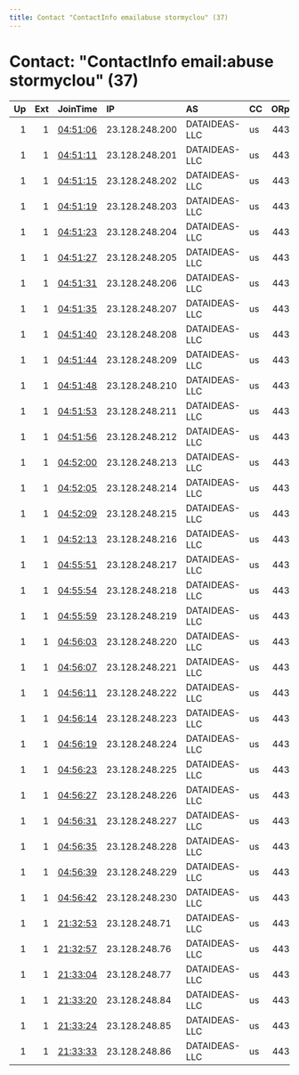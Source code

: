 ```yaml
---
title: Contact "ContactInfo emailabuse stormyclou" (37)
---
```


# Contact: "ContactInfo email:abuse stormyclou" (37)

|   Up |   Ext | JoinTime                                                                                              | IP             | AS            | CC   |   ORp |   Dirp | OS    | Version   | Nickname    |   eFamMembers |
|-----:|------:|:------------------------------------------------------------------------------------------------------|:---------------|:--------------|:-----|------:|-------:|:------|:----------|:------------|--------------:|
|    1 |     1 | [04:51:06](https://nusenu.github.io/OrNetStats/w/relay/2C1B5355D17339318B2B6D12EA85DF3DA887EC82.html) | 23.128.248.200 | DATAIDEAS-LLC | us   |   443 |      0 | Linux | 0.4.7.8   | DataIdeas   |           109 |
|    1 |     1 | [04:51:11](https://nusenu.github.io/OrNetStats/w/relay/790DE60E442B2AFE1778E6478835E858AF9A61C6.html) | 23.128.248.201 | DATAIDEAS-LLC | us   |   443 |      0 | Linux | 0.4.7.8   | DataIdeas   |           109 |
|    1 |     1 | [04:51:15](https://nusenu.github.io/OrNetStats/w/relay/7993D3278BF8FD760B30CA86993AE7F8815E42B9.html) | 23.128.248.202 | DATAIDEAS-LLC | us   |   443 |      0 | Linux | 0.4.7.8   | DataIdeas   |           109 |
|    1 |     1 | [04:51:19](https://nusenu.github.io/OrNetStats/w/relay/6CA51BAB94849B9B93A5D0337231B408B4B53677.html) | 23.128.248.203 | DATAIDEAS-LLC | us   |   443 |      0 | Linux | 0.4.7.8   | DataIdeas   |           109 |
|    1 |     1 | [04:51:23](https://nusenu.github.io/OrNetStats/w/relay/BA10ED2DD079ADF3EE7ED516ADE1AAB08F380F72.html) | 23.128.248.204 | DATAIDEAS-LLC | us   |   443 |      0 | Linux | 0.4.7.8   | DataIdeas   |           109 |
|    1 |     1 | [04:51:27](https://nusenu.github.io/OrNetStats/w/relay/32929AE417301330ED76812681E2835D2854CB4B.html) | 23.128.248.205 | DATAIDEAS-LLC | us   |   443 |      0 | Linux | 0.4.7.8   | DataIdeas   |           109 |
|    1 |     1 | [04:51:31](https://nusenu.github.io/OrNetStats/w/relay/F19D98419C87E36A0B307B85559238DC46C56316.html) | 23.128.248.206 | DATAIDEAS-LLC | us   |   443 |      0 | Linux | 0.4.7.8   | DataIdeas   |           109 |
|    1 |     1 | [04:51:35](https://nusenu.github.io/OrNetStats/w/relay/DE27998C451749BAFF70350BFE2B456A9A51C6CF.html) | 23.128.248.207 | DATAIDEAS-LLC | us   |   443 |      0 | Linux | 0.4.7.8   | DataIdeas   |           109 |
|    1 |     1 | [04:51:40](https://nusenu.github.io/OrNetStats/w/relay/7129150E7FC82ED926DAC66C1DDEA51C431A0546.html) | 23.128.248.208 | DATAIDEAS-LLC | us   |   443 |      0 | Linux | 0.4.7.8   | DataIdeas   |           109 |
|    1 |     1 | [04:51:44](https://nusenu.github.io/OrNetStats/w/relay/36B215B78269CC48630BFDA29C32D122FD264F59.html) | 23.128.248.209 | DATAIDEAS-LLC | us   |   443 |      0 | Linux | 0.4.7.8   | DataIdeas   |           109 |
|    1 |     1 | [04:51:48](https://nusenu.github.io/OrNetStats/w/relay/F76BEB8A4AC41BF83641E398802FE1ADA6D25310.html) | 23.128.248.210 | DATAIDEAS-LLC | us   |   443 |      0 | Linux | 0.4.7.8   | DataIdeas   |           109 |
|    1 |     1 | [04:51:53](https://nusenu.github.io/OrNetStats/w/relay/6827E2773B8EB4B7860B7775A90BA9D58D47A3FA.html) | 23.128.248.211 | DATAIDEAS-LLC | us   |   443 |      0 | Linux | 0.4.7.8   | DataIdeas   |           109 |
|    1 |     1 | [04:51:56](https://nusenu.github.io/OrNetStats/w/relay/F6FC059A5D1CA05CDBB824E854468C3FAB1E6F05.html) | 23.128.248.212 | DATAIDEAS-LLC | us   |   443 |      0 | Linux | 0.4.7.8   | DataIdeas   |           109 |
|    1 |     1 | [04:52:00](https://nusenu.github.io/OrNetStats/w/relay/E987BDD1AA46DD42FABD8574FAD65A0F835EC30A.html) | 23.128.248.213 | DATAIDEAS-LLC | us   |   443 |      0 | Linux | 0.4.7.8   | DataIdeas   |           109 |
|    1 |     1 | [04:52:05](https://nusenu.github.io/OrNetStats/w/relay/8B9ED525E7D9D2826E161CA7B44D21B169B9E11C.html) | 23.128.248.214 | DATAIDEAS-LLC | us   |   443 |      0 | Linux | 0.4.7.8   | DataIdeas   |           109 |
|    1 |     1 | [04:52:09](https://nusenu.github.io/OrNetStats/w/relay/62229827FE1613003C0A2A8763D81C0B170FFAD9.html) | 23.128.248.215 | DATAIDEAS-LLC | us   |   443 |      0 | Linux | 0.4.7.8   | DataIdeas   |           109 |
|    1 |     1 | [04:52:13](https://nusenu.github.io/OrNetStats/w/relay/A752B83AC8874575F3EAAAE7ACECD01A9E5E6ED7.html) | 23.128.248.216 | DATAIDEAS-LLC | us   |   443 |      0 | Linux | 0.4.7.8   | DataIdeas   |           109 |
|    1 |     1 | [04:55:51](https://nusenu.github.io/OrNetStats/w/relay/8CFB16AF001A2A77E409EF051C0431D0524295E1.html) | 23.128.248.217 | DATAIDEAS-LLC | us   |   443 |      0 | Linux | 0.4.7.8   | DataIdeas   |           109 |
|    1 |     1 | [04:55:54](https://nusenu.github.io/OrNetStats/w/relay/6057CEEB73847D286EF92AEED293EF0CD0DE25CC.html) | 23.128.248.218 | DATAIDEAS-LLC | us   |   443 |      0 | Linux | 0.4.7.8   | DataIdeas   |           109 |
|    1 |     1 | [04:55:59](https://nusenu.github.io/OrNetStats/w/relay/C5B045D6FCA7D6C49CE53397590CDBC373978FC2.html) | 23.128.248.219 | DATAIDEAS-LLC | us   |   443 |      0 | Linux | 0.4.7.8   | DataIdeas   |           109 |
|    1 |     1 | [04:56:03](https://nusenu.github.io/OrNetStats/w/relay/96EB238F3B93775494BA2DCA2E32682EBF3C9983.html) | 23.128.248.220 | DATAIDEAS-LLC | us   |   443 |      0 | Linux | 0.4.7.8   | DataIdeas   |           109 |
|    1 |     1 | [04:56:07](https://nusenu.github.io/OrNetStats/w/relay/4630E4A7D08ABE611DAE5FE5A14411CB66E6EBD1.html) | 23.128.248.221 | DATAIDEAS-LLC | us   |   443 |      0 | Linux | 0.4.7.8   | DataIdeas   |           109 |
|    1 |     1 | [04:56:11](https://nusenu.github.io/OrNetStats/w/relay/E85D80465FAE8D291AB892292F3EA0D6FB082351.html) | 23.128.248.222 | DATAIDEAS-LLC | us   |   443 |      0 | Linux | 0.4.7.8   | DataIdeas   |           109 |
|    1 |     1 | [04:56:14](https://nusenu.github.io/OrNetStats/w/relay/02904C9AE8AC8EEB919F7D5C5EFE08B40363CB3A.html) | 23.128.248.223 | DATAIDEAS-LLC | us   |   443 |      0 | Linux | 0.4.7.8   | DataIdeas   |           109 |
|    1 |     1 | [04:56:19](https://nusenu.github.io/OrNetStats/w/relay/42C514A179DC899E995194C5E170B928794F2A3F.html) | 23.128.248.224 | DATAIDEAS-LLC | us   |   443 |      0 | Linux | 0.4.7.8   | DataIdeas   |           109 |
|    1 |     1 | [04:56:23](https://nusenu.github.io/OrNetStats/w/relay/E47C3471668EA7F174C3B293796544A917E0DCFC.html) | 23.128.248.225 | DATAIDEAS-LLC | us   |   443 |      0 | Linux | 0.4.7.8   | DataIdeas   |           109 |
|    1 |     1 | [04:56:27](https://nusenu.github.io/OrNetStats/w/relay/F84769EE2D97B5380792AD20E7DD838DD5BAFF49.html) | 23.128.248.226 | DATAIDEAS-LLC | us   |   443 |      0 | Linux | 0.4.7.8   | DataIdeas   |           109 |
|    1 |     1 | [04:56:31](https://nusenu.github.io/OrNetStats/w/relay/6610DC1AF7F4618F5BAFBCDCA8702772B2411B77.html) | 23.128.248.227 | DATAIDEAS-LLC | us   |   443 |      0 | Linux | 0.4.7.8   | DataIdeas   |           109 |
|    1 |     1 | [04:56:35](https://nusenu.github.io/OrNetStats/w/relay/97940B9426464C24BCAB7079711C2A965800E4EC.html) | 23.128.248.228 | DATAIDEAS-LLC | us   |   443 |      0 | Linux | 0.4.7.8   | DataIdeas   |           109 |
|    1 |     1 | [04:56:39](https://nusenu.github.io/OrNetStats/w/relay/894A6D5CB77A8CE771AA467ADCB11B44CDC10EEB.html) | 23.128.248.229 | DATAIDEAS-LLC | us   |   443 |      0 | Linux | 0.4.7.8   | DataIdeas   |           109 |
|    1 |     1 | [04:56:42](https://nusenu.github.io/OrNetStats/w/relay/E6E4AD2DBC6DE39A35C33E9D0165C04AFF52CC90.html) | 23.128.248.230 | DATAIDEAS-LLC | us   |   443 |      0 | Linux | 0.4.7.8   | DataIdeas   |           109 |
|    1 |     1 | [21:32:53](https://nusenu.github.io/OrNetStats/w/relay/11F7C7F7E39729927CE236DA1E3B6C2847F1445B.html) | 23.128.248.71  | DATAIDEAS-LLC | us   |   443 |      0 | Linux | 0.4.7.8   | StormyCloud |           109 |
|    1 |     1 | [21:32:57](https://nusenu.github.io/OrNetStats/w/relay/DAE6051D5F17D86795952B8456FB885CE3E5E4C4.html) | 23.128.248.76  | DATAIDEAS-LLC | us   |   443 |      0 | Linux | 0.4.7.8   | StormyCloud |           109 |
|    1 |     1 | [21:33:04](https://nusenu.github.io/OrNetStats/w/relay/7FA23AE026B91C558916ABC2DA9651C9C21711FF.html) | 23.128.248.77  | DATAIDEAS-LLC | us   |   443 |      0 | Linux | 0.4.7.8   | StormyCloud |           109 |
|    1 |     1 | [21:33:20](https://nusenu.github.io/OrNetStats/w/relay/D20775E5FEE0D9BB15555F31AD70DA4C7D56D658.html) | 23.128.248.84  | DATAIDEAS-LLC | us   |   443 |      0 | Linux | 0.4.7.8   | StormyCloud |           109 |
|    1 |     1 | [21:33:24](https://nusenu.github.io/OrNetStats/w/relay/5E795B19061F61A13B24887A14A1D81CF8DAD98F.html) | 23.128.248.85  | DATAIDEAS-LLC | us   |   443 |      0 | Linux | 0.4.7.8   | StormyCloud |           109 |
|    1 |     1 | [21:33:33](https://nusenu.github.io/OrNetStats/w/relay/9D818A2B0996FBB5300FB97BDD8A71BD779D193F.html) | 23.128.248.86  | DATAIDEAS-LLC | us   |   443 |      0 | Linux | 0.4.7.8   | StormyCloud |           109 |
